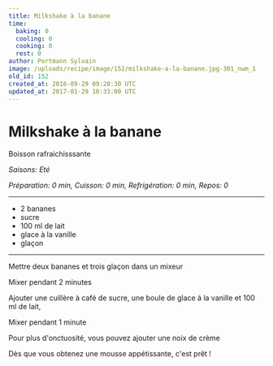 ```yaml
---
title: Milkshake à la banane
time:
  baking: 0
  cooling: 0
  cooking: 0
  rest: 0
author: Portmann Sylvain
image: /uploads/recipe/image/152/milkshake-a-la-banane.jpg-301_nwm_1
old_id: 152
created_at: 2016-09-29 09:28:30 UTC
updated_at: 2017-01-29 10:33:00 UTC
---
```


# Milkshake à la banane

Boisson rafraichisssante

*Saisons: Eté*

*Préparation: 0 min, Cuisson: 0 min, Refrigération: 0 min, Repos: 0*

---

- 2 bananes
- sucre
- 100 ml de lait
- glace à la vanille
- glaçon

---

Mettre deux bananes et trois glaçon dans un mixeur

Mixer pendant 2 minutes



Ajouter une cuillère à café de sucre, une boule de glace à la vanille et 100 ml de lait,

Mixer pendant 1 minute



Pour plus d'onctuosité, vous pouvez ajouter une noix de crème



Dès que vous obtenez une mousse appétissante, c'est prêt !

